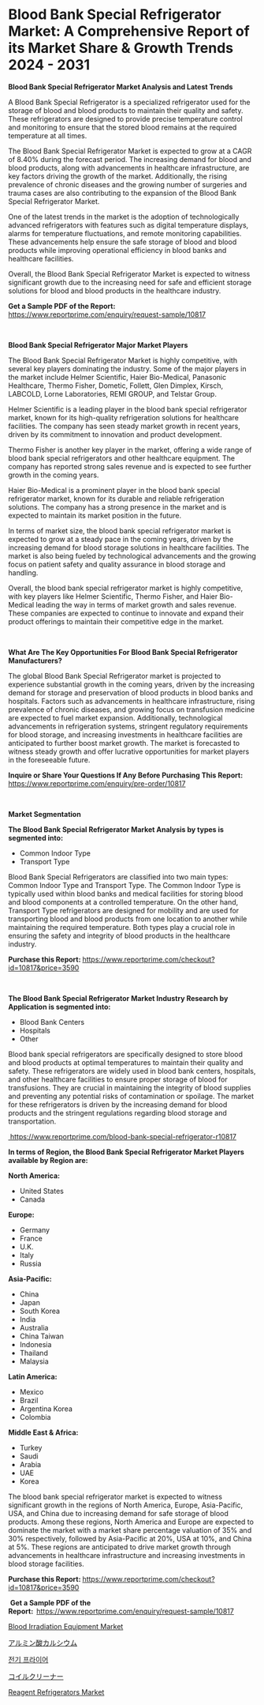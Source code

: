 <p><h1>Blood Bank Special Refrigerator Market: A Comprehensive Report of its Market Share & Growth Trends 2024 - 2031</h1></p><p><strong>Blood Bank Special Refrigerator Market Analysis and Latest Trends</strong></p>
<p><p>A Blood Bank Special Refrigerator is a specialized refrigerator used for the storage of blood and blood products to maintain their quality and safety. These refrigerators are designed to provide precise temperature control and monitoring to ensure that the stored blood remains at the required temperature at all times.</p><p>The Blood Bank Special Refrigerator Market is expected to grow at a CAGR of 8.40% during the forecast period. The increasing demand for blood and blood products, along with advancements in healthcare infrastructure, are key factors driving the growth of the market. Additionally, the rising prevalence of chronic diseases and the growing number of surgeries and trauma cases are also contributing to the expansion of the Blood Bank Special Refrigerator Market.</p><p>One of the latest trends in the market is the adoption of technologically advanced refrigerators with features such as digital temperature displays, alarms for temperature fluctuations, and remote monitoring capabilities. These advancements help ensure the safe storage of blood and blood products while improving operational efficiency in blood banks and healthcare facilities.</p><p>Overall, the Blood Bank Special Refrigerator Market is expected to witness significant growth due to the increasing need for safe and efficient storage solutions for blood and blood products in the healthcare industry.</p></p>
<p><strong>Get a Sample PDF of the Report:&nbsp;</strong> <a href="https://www.reportprime.com/enquiry/request-sample/10817">https://www.reportprime.com/enquiry/request-sample/10817</a></p>
<p>&nbsp;</p>
<p><strong>Blood Bank Special Refrigerator Major Market Players</strong></p>
<p><p>The Blood Bank Special Refrigerator Market is highly competitive, with several key players dominating the industry. Some of the major players in the market include Helmer Scientific, Haier Bio-Medical, Panasonic Healthcare, Thermo Fisher, Dometic, Follett, Glen Dimplex, Kirsch, LABCOLD, Lorne Laboratories, REMI GROUP, and Telstar Group.</p><p>Helmer Scientific is a leading player in the blood bank special refrigerator market, known for its high-quality refrigeration solutions for healthcare facilities. The company has seen steady market growth in recent years, driven by its commitment to innovation and product development.</p><p>Thermo Fisher is another key player in the market, offering a wide range of blood bank special refrigerators and other healthcare equipment. The company has reported strong sales revenue and is expected to see further growth in the coming years.</p><p>Haier Bio-Medical is a prominent player in the blood bank special refrigerator market, known for its durable and reliable refrigeration solutions. The company has a strong presence in the market and is expected to maintain its market position in the future.</p><p>In terms of market size, the blood bank special refrigerator market is expected to grow at a steady pace in the coming years, driven by the increasing demand for blood storage solutions in healthcare facilities. The market is also being fueled by technological advancements and the growing focus on patient safety and quality assurance in blood storage and handling.</p><p>Overall, the blood bank special refrigerator market is highly competitive, with key players like Helmer Scientific, Thermo Fisher, and Haier Bio-Medical leading the way in terms of market growth and sales revenue. These companies are expected to continue to innovate and expand their product offerings to maintain their competitive edge in the market.</p></p>
<p>&nbsp;</p>
<p><strong>What Are The Key Opportunities For Blood Bank Special Refrigerator Manufacturers?</strong></p>
<p><p>The global Blood Bank Special Refrigerator market is projected to experience substantial growth in the coming years, driven by the increasing demand for storage and preservation of blood products in blood banks and hospitals. Factors such as advancements in healthcare infrastructure, rising prevalence of chronic diseases, and growing focus on transfusion medicine are expected to fuel market expansion. Additionally, technological advancements in refrigeration systems, stringent regulatory requirements for blood storage, and increasing investments in healthcare facilities are anticipated to further boost market growth. The market is forecasted to witness steady growth and offer lucrative opportunities for market players in the foreseeable future.</p></p>
<p><strong>Inquire or Share Your Questions If Any Before Purchasing This Report:</strong> <a href="https://www.reportprime.com/enquiry/pre-order/10817">https://www.reportprime.com/enquiry/pre-order/10817</a></p>
<p>&nbsp;</p>
<p><strong>Market Segmentation</strong></p>
<p><strong>The Blood Bank Special Refrigerator Market Analysis by types is segmented into:</strong></p>
<p><ul><li>Common Indoor Type</li><li>Transport Type</li></ul></p>
<p><p>Blood Bank Special Refrigerators are classified into two main types: Common Indoor Type and Transport Type. The Common Indoor Type is typically used within blood banks and medical facilities for storing blood and blood components at a controlled temperature. On the other hand, Transport Type refrigerators are designed for mobility and are used for transporting blood and blood products from one location to another while maintaining the required temperature. Both types play a crucial role in ensuring the safety and integrity of blood products in the healthcare industry.</p></p>
<p><strong>Purchase this Report:&nbsp;</strong><a href="https://www.reportprime.com/checkout?id=10817&price=3590">https://www.reportprime.com/checkout?id=10817&price=3590</a></p>
<p>&nbsp;</p>
<p><strong>The Blood Bank Special Refrigerator Market Industry Research by Application is segmented into:</strong></p>
<p><ul><li>Blood Bank Centers</li><li>Hospitals</li><li>Other</li></ul></p>
<p><p>Blood bank special refrigerators are specifically designed to store blood and blood products at optimal temperatures to maintain their quality and safety. These refrigerators are widely used in blood bank centers, hospitals, and other healthcare facilities to ensure proper storage of blood for transfusions. They are crucial in maintaining the integrity of blood supplies and preventing any potential risks of contamination or spoilage. The market for these refrigerators is driven by the increasing demand for blood products and the stringent regulations regarding blood storage and transportation.</p></p>
<p><a href="https://www.reportprime.com/blood-bank-special-refrigerator-r10817">&nbsp;https://www.reportprime.com/blood-bank-special-refrigerator-r10817</a></p>
<p><strong>In terms of Region, the Blood Bank Special Refrigerator Market Players available by Region are:</strong></p>
<p>
    <p> <strong> North America: </strong>
        <ul>
            <li>United States</li>
            <li>Canada</li>
        </ul>
        </p> 
    <p> <strong> Europe: </strong>
        <ul>
            <li>Germany</li>
            <li>France</li>
            <li>U.K.</li>
            <li>Italy</li>
            <li>Russia</li>
        </ul>
        </p> 
    <p> <strong> Asia-Pacific: </strong>
        <ul>
            <li>China</li>
            <li>Japan</li>
            <li>South Korea</li>
            <li>India</li>
            <li>Australia</li>
            <li>China Taiwan</li>
            <li>Indonesia</li>
            <li>Thailand</li>
            <li>Malaysia</li>
        </ul>
        </p> 
    <p> <strong> Latin America: </strong>
        <ul>
            <li>Mexico</li>
            <li>Brazil</li>
            <li>Argentina Korea</li>
            <li>Colombia</li>
        </ul>
        </p> 
    <p> <strong> Middle East & Africa: </strong>
        <ul>
            <li>Turkey</li>
            <li>Saudi</li>
            <li>Arabia</li>
            <li>UAE</li>
            <li>Korea</li>
        </ul>
    </p>
    </p>
<p><p>The blood bank special refrigerator market is expected to witness significant growth in the regions of North America, Europe, Asia-Pacific, USA, and China due to increasing demand for safe storage of blood products. Among these regions, North America and Europe are expected to dominate the market with a market share percentage valuation of 35% and 30% respectively, followed by Asia-Pacific at 20%, USA at 10%, and China at 5%. These regions are anticipated to drive market growth through advancements in healthcare infrastructure and increasing investments in blood storage facilities.</p></p>
<p><strong>Purchase this Report: </strong><a href="https://www.reportprime.com/checkout?id=10817&price=3590">https://www.reportprime.com/checkout?id=10817&price=3590</a></p>
<p>&nbsp;<strong>Get a Sample PDF of the Report:&nbsp;&nbsp;</strong><a href="https://www.reportprime.com/enquiry/request-sample/10817">https://www.reportprime.com/enquiry/request-sample/10817</a></p>
<p><strong></strong></p>
<p><p><a href="https://github.com/gladysalidde/Market-Research-Report-List-1/blob/main/blood-irradiation-equipment-market.md">Blood Irradiation Equipment Market</a></p><p><a href="https://github.com/HershelKris/Market-Research-Report-List-1/blob/main/660429479871.md">アルミン酸カルシウム</a></p><p><a href="https://github.com/apple8975768/Market-Research-Report-List-1/blob/main/975809174634.md">전기 프라이어</a></p><p><a href="https://github.com/CarlieShields/Market-Research-Report-List-1/blob/main/495965179870.md">コイルクリーナー</a></p><p><a href="https://github.com/dimitrishawkinswaynenp91rgz/Market-Research-Report-List-2/blob/main/reagent-refrigerators-market.md">Reagent Refrigerators Market</a></p></p>
